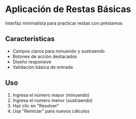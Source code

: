 # Aplicación de Restas Básicas

Interfaz minimalista para practicar restas con préstamos

## Características

- Campos claros para minuendo y sustraendo
- Botones de acción destacados
- Diseño responsive
- Validación básica de entrada

## Uso

1. Ingresa el número mayor (minuendo)
2. Ingresa el número menor (sustraendo)
3. Haz clic en "Resolver"
4. Usa "Reiniciar" para nuevos cálculos